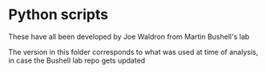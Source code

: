 # Python scripts
These have all been developed by Joe Waldron from Martin Bushell's lab

The version in this folder corresponds to what was used at time of analysis, in case the Bushell lab repo gets updated
